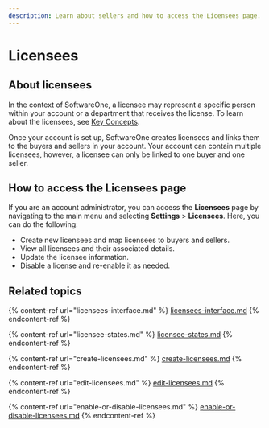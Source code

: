 ```yaml
---
description: Learn about sellers and how to access the Licensees page.
---
```


# Licensees

## About licensees

In the context of SoftwareOne, a licensee may represent a specific person within your account or a department that receives the license. To learn about the licensees, see [Key Concepts](../../../marketplace-platform/getting-started/key-concepts.md).

Once your account is set up, SoftwareOne creates licensees and links them to the buyers and sellers in your account. Your account can contain multiple licensees, however, a licensee can only be linked to one buyer and one seller.&#x20;

## How to access the Licensees page

If you are an account administrator, you can access the **Licensees** page by navigating to the main menu and selecting **Settings** > **Licensees**. Here, you can do the following:

* Create new licensees and map licensees to buyers and sellers.
* View all licensees and their associated details.
* Update the licensee information.
* Disable a license and re-enable it as needed.

## Related topics

{% content-ref url="licensees-interface.md" %}
[licensees-interface.md](licensees-interface.md)
{% endcontent-ref %}

{% content-ref url="licensee-states.md" %}
[licensee-states.md](licensee-states.md)
{% endcontent-ref %}

{% content-ref url="create-licensees.md" %}
[create-licensees.md](create-licensees.md)
{% endcontent-ref %}

{% content-ref url="edit-licensees.md" %}
[edit-licensees.md](edit-licensees.md)
{% endcontent-ref %}

{% content-ref url="enable-or-disable-licensees.md" %}
[enable-or-disable-licensees.md](enable-or-disable-licensees.md)
{% endcontent-ref %}
